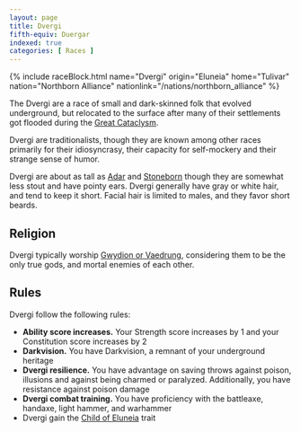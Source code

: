 ```yaml
---
layout: page
title: Dvergi
fifth-equiv: Duergar
indexed: true
categories: [ Races ]
---
```


{% include raceBlock.html 
  name="Dvergi" 
  origin="Eluneia" 
  home="Tulivar" 
  nation="Northborn Alliance" 
  nationlink="/nations/northborn_alliance" %}

The Dvergi are a race of small and dark-skinned folk that evolved underground, but relocated to the surface after many
of
their settlements got flooded during the [Great Cataclysm](/history/great-cataclysm).

Dvergi are traditionalists, though they are known among other races primarily for their idiosyncrasy, their capacity for
self-mockery and their
strange sense of humor.

Dvergi are about as tall as [Adar](./adar) and [Stoneborn](./stoneborn) though they are somewhat less stout and have
pointy ears. Dvergi
generally have gray or white hair, and tend to keep it short. Facial hair is limited to males, and they favor short
beards.

## Religion

Dvergi typically worship [Gwydion or Vaedrung](/pantheons/watchers), considering them to be the only true gods, and
mortal
enemies of each other.

## Rules

Dvergi follow the following rules:

- **Ability score increases.** Your Strength score increases by 1 and your Constitution score increases by 2
- **Darkvision.** You have Darkvision, a remnant of your underground heritage
- **Dvergi resilience.** You have advantage on saving throws against poison, illusions and against being charmed or
  paralyzed. Additionally, you have resistance against poison damage
- **Dvergi combat training.** You have proficiency with the battleaxe, handaxe, light hammer, and warhammer
- Dvergi gain the [Child of Eluneia](/rules/child_of_eluneia) trait
